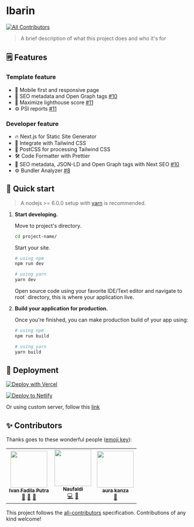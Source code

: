 #  Ibarin
<!-- ALL-CONTRIBUTORS-BADGE:START - Do not remove or modify this section -->
[![All Contributors](https://img.shields.io/badge/all_contributors-2-orange.svg?style=flat-square)](#contributors-)
<!-- ALL-CONTRIBUTORS-BADGE:END -->

> A brief description of what this project does and who it's for

## 🗒️ Features

### Template feature

- 🎈 Mobile first and responsive page
- 🤖 SEO metadata and Open Graph tags [#10](https://github.com/adeka-factory/ibarin/issues/10)
- 💯 Maximize lighthouse score [#11](https://github.com/adeka-factory/ibarin/issues/11)
- ⚙️ PSI reports [#11](https://github.com/adeka-factory/ibarin/issues/11)

### Developer feature

- 🔥 Next.js for Static Site Generator
- 🎨 Integrate with Tailwind CSS
- 💅 PostCSS for processing Tailwind CSS
- 🛠 Code Formatter with Prettier
- 🦊 SEO metadata, JSON-LD and Open Graph tags with Next SEO [#10](https://github.com/adeka-factory/ibarin/issues/10)
- ⚙️ Bundler Analyzer [#8](https://github.com/adeka-factory/ibarin/issues/8)


## 🚀 Quick start

> A nodejs >= 6.0.0 setup with [yarn](https://yarnpkg.com/) is recommended.

1.  **Start developing.**

    Move to project's directory.

    ```bash
    cd project-name/
    ```

    Start your site.

    ```bash
    # using npm
    npm run dev

    # using yarn
    yarn dev
    ```

    Open source code using your favorite IDE/Text editor and navigate to root` directory, this is where your application live.

2.  **Build your application for production.**

    Once you're finished, you can make production build of your app using:

    ```bash
    # using npm
    npm run build

    # using yarn
    yarn build
    ```
  
## 💫 Deployment

[![Deploy with Vercel](https://vercel.com/button)](https://vercel.com/new/git/external?repository-url=https%3A%2F%2Fgithub.com%2Fadeka-factory%2Fibarin)

[![Deploy to Netlify](https://www.netlify.com/img/deploy/button.svg)](https://app.netlify.com/start/deploy?repository=https://github.com/adeka-factory/ibarin)

Or using custom server, follow this [link](https://nextjs.org/docs/advanced-features/custom-server)

## ✨ Contributors

Thanks goes to these wonderful people ([emoji key](https://allcontributors.org/docs/en/emoji-key)):

<!-- ALL-CONTRIBUTORS-LIST:START - Do not remove or modify this section -->
<!-- prettier-ignore-start -->
<!-- markdownlint-disable -->
<table>
  <tr>
    <td align="center"><a href="https://ffadilaputra.space/"><img src="https://avatars.githubusercontent.com/u/6916297?v=4?s=100" width="100px;" alt=""/><br /><sub><b>Ivan Fadila Putra</b></sub></a><br /><a href="https://github.com/adeka-factory/ibarin/commits?author=ffadilaputra" title="Documentation">📖</a> <a href="#projectManagement-ffadilaputra" title="Project Management">📆</a> <a href="https://github.com/adeka-factory/ibarin/pulls?q=is%3Apr+reviewed-by%3Affadilaputra" title="Reviewed Pull Requests">👀</a></td>
    <td align="center"><a href="https://naufaldi.xyz"><img src="https://avatars.githubusercontent.com/u/13159420?v=4?s=100" width="100px;" alt=""/><br /><sub><b>Naufaldi</b></sub></a><br /><a href="https://github.com/adeka-factory/ibarin/commits?author=naufaldi" title="Code">💻</a> <a href="https://github.com/adeka-factory/ibarin/pulls?q=is%3Apr+reviewed-by%3Anaufaldi" title="Reviewed Pull Requests">👀</a></td>
    <td align="center"><a href="https://www.linkedin.com/in/aura-kanza-caesaria-734361163/"><img src="https://avatars.githubusercontent.com/u/18681884?v=4?s=100" width="100px;" alt=""/><br /><sub><b>aura kanza</b></sub></a><br /><a href="#design-aurakanzaa" title="Design">🎨</a></td>
  </tr>
</table>

<!-- markdownlint-restore -->
<!-- prettier-ignore-end -->

<!-- ALL-CONTRIBUTORS-LIST:END -->

This project follows the [all-contributors](https://github.com/all-contributors/all-contributors) specification. Contributions of any kind welcome!
